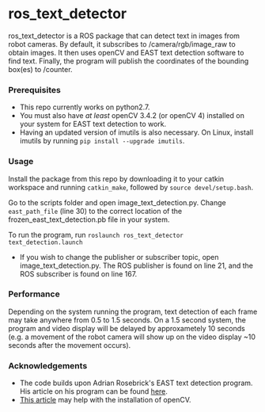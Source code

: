 # ros\_text\_detector

ros\_text\_detector is a ROS package that can detect text in images from robot cameras. By default, it subscribes to /camera/rgb/image\_raw to obtain images. It then uses openCV and EAST text detection software to find text. Finally, the program will publish the coordinates of the bounding box(es) to /counter. 

### Prerequisites
- This repo currently works on python2.7.
- You must also have _at least_ openCV 3.4.2 (or openCV 4) installed on your system for EAST text detection to work. 
- Having an updated version of imutils is also necessary. On Linux, install imutils by running `pip install --upgrade imutils`.

### Usage
Install the package from this repo by downloading it to your catkin workspace and running `catkin_make`, followed by `source devel/setup.bash`.

Go to the scripts folder and open image\_text\_detection.py. Change `east_path_file` (line 30) to the correct location of the frozen\_east\_text\_detection.pb file in your system. 

To run the program, run `roslaunch ros_text_detector text_detection.launch`

- If you wish to change the publisher or subscriber topic, open image\_text\_detection.py. The ROS publisher is found on line 21, and the ROS subscriber is found on line 167.
### Performance
Depending on the system running the program, text detection of each frame may take anywhere from 0.5 to 1.5 seconds. On a 1.5 second system, the program and video display will be delayed by approxametely 10 seconds (e.g. a movement of the robot camera will show up on the video display ~10 seconds after the movement occurs). 



### Acknowledgements
- The code builds upon Adrian Rosebrick's EAST text detection program. His article on his program can be found [here](https://www.pyimagesearch.com/2018/08/20/opencv-text-detection-east-text-detector/).
- [This article](https://www.pyimagesearch.com/2018/08/15/how-to-install-opencv-4-on-ubuntu/) may help with the installation of openCV. 

